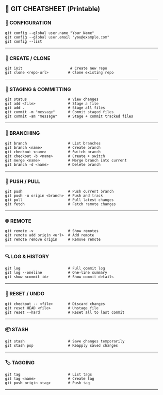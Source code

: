 ## 🧾 GIT CHEATSHEET (Printable)

### 🔧 CONFIGURATION
```
git config --global user.name "Your Name"
git config --global user.email "you@example.com"
git config --list
```

---

### 📁 CREATE / CLONE
```
git init                      # Create new repo
git clone <repo-url>         # Clone existing repo
```

---

### 📄 STAGING & COMMITTING
```
git status                   # View changes
git add <file>               # Stage a file
git add .                    # Stage all files
git commit -m "message"      # Commit staged files
git commit -am "message"     # Stage + commit tracked files
```

---

### 🔁 BRANCHING
```
git branch                   # List branches
git branch <name>            # Create branch
git checkout <name>          # Switch branch
git checkout -b <name>       # Create + switch
git merge <name>             # Merge branch into current
git branch -d <name>         # Delete branch
```

---

### 🚀 PUSH / PULL
```
git push                     # Push current branch
git push -u origin <branch>  # Push and track
git pull                     # Pull latest changes
git fetch                    # Fetch remote changes
```

---

### 🌐 REMOTE
```
git remote -v                # Show remotes
git remote add origin <url>  # Add remote
git remote remove origin     # Remove remote
```

---

### 🔍 LOG & HISTORY
```
git log                      # Full commit log
git log --oneline            # One-line summary
git show <commit-id>         # Show commit details
```

---

### 🧹 RESET / UNDO
```
git checkout -- <file>       # Discard changes
git reset HEAD <file>        # Unstage file
git reset --hard             # Reset all to last commit
```

---

### 📦 STASH
```
git stash                    # Save changes temporarily
git stash pop                # Reapply saved changes
```

---

### 🏷️ TAGGING
```
git tag                      # List tags
git tag <name>               # Create tag
git push origin <tag>        # Push tag
```

---

